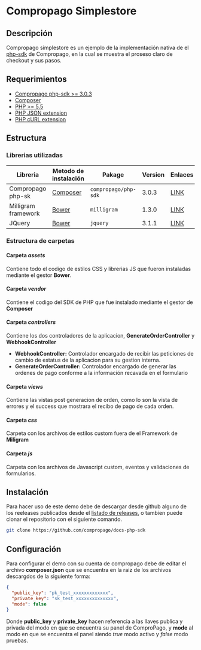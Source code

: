 # Compropago Simplestore

## Descripción
Compropago simplestore es un ejemplo de la implementación nativa de el [php-sdk](https://github.com/compropago/compropago-php)
de Compropago, en la cual se muestra el proseso claro de checkout y sus pasos.

## Requerimientos
* [Compropago php-sdk >= 3.0.3][compropago-link]
* [Composer][composer-link]
* [PHP >= 5.5](http://www.php.net/)
* [PHP JSON extension](http://php.net/manual/en/book.json.php)
* [PHP cURL extension](http://php.net/manual/en/book.curl.php)

## Estructura

### Librerias utilizadas
| Libreria            | Metodo de instalación       | Pakage               | Version | Enlaces                  |
|---------------------|-----------------------------|----------------------|---------|--------------------------| 
| Compropago php-sk   | [Composer][composer-link]   | `compropago/php-sdk` | 3.0.3   | [LINK][compropago-link]  |
| Milligram framework | [Bower][bower-link]         | `milligram`          | 1.3.0   | [LINK][milligram-link]   |
| JQuery              | [Bower][bower-link]         | `jquery`             | 3.1.1   | [LINK][jquery-link]      |


### Estructura de carpetas

#### Carpeta *assets*
Contiene todo el codigo de estilos CSS y librerias JS que fueron instaladas mediante el gestor **Bower**.

#### Carpeta *vendor*
Contiene el codigo del SDK de PHP que fue instalado mediante el gestor de **Composer**

#### Carpeta *controllers*
Contiene los dos controladores de la aplicacion, **GenerateOrderController** y **WebhookController**
* **WebhookController:** Controlador encargado de recibir las peticiones de cambio de estatus de la aplicacion para su gestion interna.
* **GenerateOrderController:** Controlador encargado de generar las ordenes de pago conforme a la información recavada en el formulario
  
#### Carpeta *views*
Contiene las vistas post generacion de orden, como lo son la vista de errores y el success que mostrara el recibo de pago de cada orden.

#### Carpeta *css*
Carpeta con los archivos de estilos custom fuera de el Framework de **Miligram**

#### Carpeta *js*
Carpeta con los archivos de Javascript custom, eventos y validaciones de formularios.


## Instalación 
Para hacer uso de este demo debe de descargar desde github alguno de los reeleases publicados desde el [listado de releases](https://github.com/compropago/docs-php-sdk/releases), o tambien puede clonar el repositorio con el siguiente comando.

```bash
git clone https://github.com/compropago/docs-php-sdk
```

## Configuración
Para configurar el demo con su cuenta de compropago debe de editar el archivo **composer.json** que se encuentra en la raiz de los archivos descargdos de la siguiente forma:
```json
{
  "public_key": "pk_test_xxxxxxxxxxxxx",
  "private_key": "sk_test_xxxxxxxxxxxxxx",
  "mode": false
}
```
Donde **public_key** y **private_key** hacen referencia a las llaves publica y privada del modo en que se encuentra su panel de ComproPago, y **mode** al modo en que se encuentra el panel siendo *true* modo activo y *false* modo pruebas.


[compropago-config-link]: https://compropago.com/panel/configuracion
[compropago-link]: https://packagist.org/packages/compropago/php-sdk
[composer-link]: https://getcomposer.org/
[bower-link]: https://bower.io/
[milligram-link]: https://milligram.github.io
[jquery-link]: https://jquery.com/
